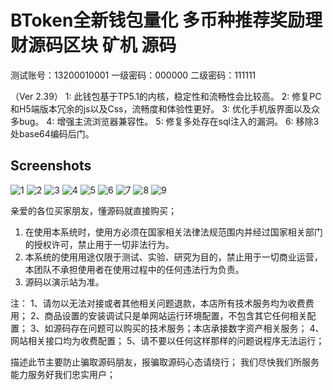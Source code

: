 # BToken全新钱包量化 多币种推荐奖励理财源码区块 矿机 源码

测试账号：13200010001
一级密码：000000
二级密码：111111

（Ver 2.39）
1: 此钱包基于TP5.1的内核，稳定性和流畅性会比较高。
2: 修复PC和H5端版本冗余的js以及Css，流畅度和体验性更好。
3: 优化手机版界面以及众多bug。
4: 增强主流浏览器兼容性。
5: 修复多处存在sql注入的漏洞。
6: 移除3处base64编码后门。


## Screenshots
![1](imgs/01.jpg)
![2](imgs/02.JPG)
![3](imgs/03.JPG)
![4](imgs/04.JPG)
![5](imgs/05.JPG)
![6](imgs/06.JPG)
![7](imgs/07.JPG)
![8](imgs/08.JPG)
![9](imgs/09.JPG)



亲爱的各位买家朋友，懂源码就直接购买；
1. 在使用本系统时，使用方必须在国家相关法律法规范围内并经过国家相关部门的授权许可，禁止用于一切非法行为。
2. 本系统的使用用途仅限于测试、实验、研究为目的，禁止用于一切商业运营，本团队不承担使用者在使用过程中的任何违法行为负责。
3. 源码以演示站为准。

注：
1、请勿以无法对接或者其他相关问题退款，本店所有技术服务均为收费费用；
2、商品设置的安装调试只是单网站运行环境配置，不包含其它任何相关配置；
3、如源码存在问题可以购买的技术服务；本店承接数字资产相关服务；
4、网站相关接口均为收费配置；
5、请不要以任何这样那样的问题说程序无法运行；

描述此节主要防止骗取源码朋友，报骗取源码心态请绕行；
我们尽快我们所服务能力服务好我们忠实用户；
